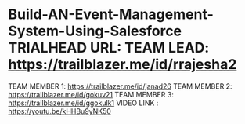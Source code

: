 # Build-AN-Event-Management-System-Using-Salesforce                                                                                                                                                                                                                                                                                              TRIALHEAD URL:                                                                                                                                                                                                                                                                                                                                 TEAM LEAD: https://trailblazer.me/id/rrajesha2
TEAM MEMBER 1: https://trailblazer.me/id/janad26
TEAM MEMBER 2: https://trailblazer.me/id/gokuv21                                                                                                                         TEAM MEMBER 3: https://trailblazer.me/id/ggokulk1                                                                                                                         VIDEO LINK : https://youtu.be/kHHBu9yNK50                        
